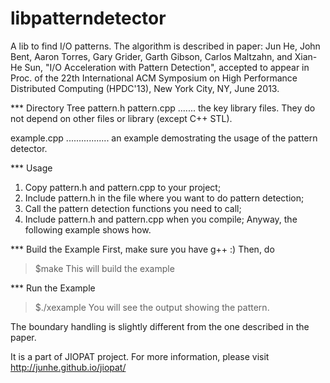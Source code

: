 libpatterndetector
==================

A lib to find I/O patterns. The algorithm is described in paper:
 Jun He, John Bent, Aaron Torres, Gary Grider, Garth Gibson, Carlos Maltzahn, and Xian-He Sun, 
 "I/O Acceleration with Pattern Detection", 
 accepted to appear in Proc. of the 22th International 
 ACM Symposium on High Performance Distributed Computing (HPDC'13), 
 New York City, NY, June 2013.

*** Directory Tree
pattern.h pattern.cpp ....... the key library files. They do not depend on other files or library (except C++ STL). 

example.cpp ................. an example demostrating the usage of the pattern detector.

*** Usage
1. Copy pattern.h and pattern.cpp to your project;
2. Include pattern.h in the file where you want to do pattern detection;
3. Call the pattern detection functions you need to call;
4. Include pattern.h and pattern.cpp when you compile;
Anyway, the following example shows how.

*** Build the Example
First, make sure you have g++ :)
Then, do
> $make
This will build the example 

*** Run the Example
> $./xexample
You will see the output showing the pattern.

The boundary handling is slightly different from the one described in the paper.



It is a part of JIOPAT project. For more information, please visit http://junhe.github.io/jiopat/ 




